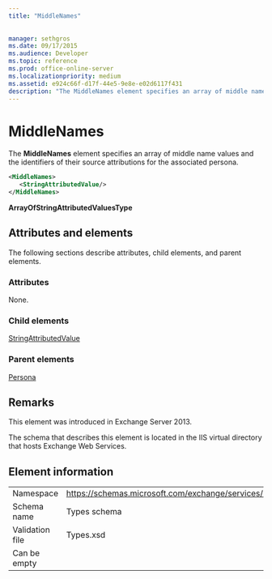 ```yaml
---
title: "MiddleNames"
 
 
manager: sethgros
ms.date: 09/17/2015
ms.audience: Developer
ms.topic: reference
ms.prod: office-online-server
ms.localizationpriority: medium
ms.assetid: e924c66f-d17f-44e5-9e8e-e02d6117f431
description: "The MiddleNames element specifies an array of middle name values and the identifiers of their source attributions for the associated persona."
---
```


# MiddleNames

The **MiddleNames** element specifies an array of middle name values and the identifiers of their source attributions for the associated persona. 
  
```XML
<MiddleNames>
   <StringAttributedValue/>
</MiddleNames>
```

 **ArrayOfStringAttributedValuesType**
## Attributes and elements

The following sections describe attributes, child elements, and parent elements.
  
### Attributes

None.
  
### Child elements

[StringAttributedValue](stringattributedvalue.md)
  
### Parent elements

[Persona](persona.md)
  
## Remarks

This element was introduced in Exchange Server 2013.
  
The schema that describes this element is located in the IIS virtual directory that hosts Exchange Web Services.
  
## Element information

|||
|:-----|:-----|
|Namespace  <br/> |https://schemas.microsoft.com/exchange/services/2006/types  <br/> |
|Schema name  <br/> |Types schema  <br/> |
|Validation file  <br/> |Types.xsd  <br/> |
|Can be empty  <br/> ||
   

